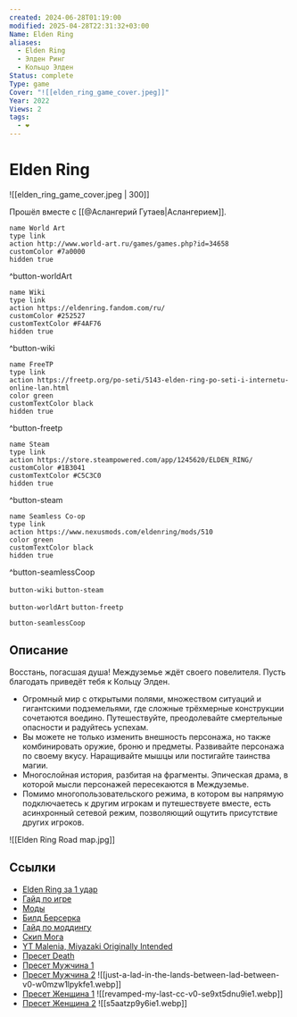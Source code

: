 ```yaml
---
created: 2024-06-28T01:19:00
modified: 2025-04-28T22:31:32+03:00
Name: Elden Ring
aliases:
  - Elden Ring
  - Элден Ринг
  - Кольцо Элден
Status: complete
Type: game
Cover: "![[elden_ring_game_cover.jpeg]]"
Year: 2022
Views: 2
tags:
  - ❤
---
```


# Elden Ring

![[elden_ring_game_cover.jpeg | 300]]

Прошёл вместе с [[@Аслангерий Гутаев|Аслангерием]].

```button
name World Art
type link
action http://www.world-art.ru/games/games.php?id=34658
customColor #7a0000
hidden true
```
^button-worldArt

```button
name Wiki
type link
action https://eldenring.fandom.com/ru/
customColor #252527
customTextColor #F4AF76
hidden true
```
^button-wiki

```button
name FreeTP
type link
action https://freetp.org/po-seti/5143-elden-ring-po-seti-i-internetu-online-lan.html
color green
customTextColor black
hidden true
```
^button-freetp

```button
name Steam
type link
action https://store.steampowered.com/app/1245620/ELDEN_RING/
customColor #1B3041
customTextColor #C5C3C0
hidden true
```
^button-steam

```button
name Seamless Co-op
type link
action https://www.nexusmods.com/eldenring/mods/510
color green
customTextColor black
hidden true
```
^button-seamlessCoop

`button-wiki` `button-steam`

`button-worldArt` `button-freetp`

`button-seamlessCoop`

## Описание

Восстань, погасшая душа! Междуземье ждёт своего повелителя. Пусть благодать приведёт тебя к Кольцу Элден.

 - Огромный мир с открытыми полями, множеством ситуаций и гигантскими подземельями, где сложные трёхмерные конструкции сочетаются воедино. Путешествуйте, преодолевайте смертельные опасности и радуйтесь успехам.
 - Вы можете не только изменить внешность персонажа, но также комбинировать оружие, броню и предметы. Развивайте персонажа по своему вкусу. Наращивайте мышцы или постигайте таинства магии.
 - Многослойная история, разбитая на фрагменты. Эпическая драма, в которой мысли персонажей пересекаются в Междуземье.
 - Помимо многопользовательского режима, в котором вы напрямую подключаетесь к другим игрокам и путешествуете вместе, есть асинхронный сетевой режим, позволяющий ощутить присутствие других игроков.

![[Elden Ring Road map.jpg]]

## Ссылки

 - [Elden Ring за 1 удар](https://youtu.be/GBeSQcud5yc?si=YqvQ9v7x7KcSWhoH)
 - [Гайд по игре](https://youtu.be/SmxjO6Rxsrc?si=9qaIjBRDoP4YEGIl)
 - [Моды](https://youtu.be/hIs4FWMnRcI?si=1Awglrc6p0qIx5l1)
 - [Билд Берсерка](https://youtu.be/uACVIg8ZMWQ?si=HAPhr_5meMKiw9Yj)
 - [Гайд по моддингу](https://youtu.be/Q0hGU7PosC4)
 - [Скип Мога](https://youtu.be/TtkaVeydX9U?si=Fo1YsN_Jx2u8IkTp)
 - [YT Malenia, Miyazaki Originally Intended](https://youtu.be/MbHz4Ex9sCs)
 - [Пресет Death](https://www.reddit.com/r/SoulsSliders/comments/1iom8o5/death_castlevania_sotn_sliders/)
 - [Пресет Мужчина 1](https://www.reddit.com/r/SoulsSliders/comments/1ig2pf4/my_oc_thought_the_face_structure_was_shareworthy/)
 - [Пресет Мужчина 2](https://www.reddit.com/r/SoulsSliders/comments/1ibgbz7/just_a_lad_in_the_lands_between_lad_between/#lightbox) ![[just-a-lad-in-the-lands-between-lad-between-v0-w0mzw1lpykfe1.webp]]
 - [Пресет Женщина 1](https://www.reddit.com/r/SoulsSliders/comments/1im1ezs/revamped_my_last_cc/) ![[revamped-my-last-cc-v0-se9xt5dnu9ie1.webp]]
 - [Пресет Женщина 2](https://www.reddit.com/r/SoulsSliders/comments/1ilrd0k/zephyr/) ![[s5aatzp9y6ie1.webp]]

